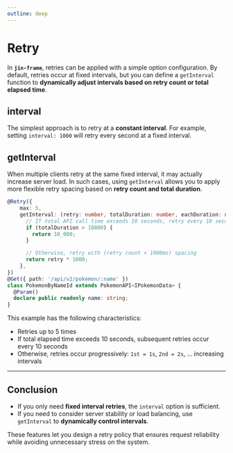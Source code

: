 ```yaml
---
outline: deep
---
```


# Retry

In **`jin-frame`**, retries can be applied with a simple option configuration. By default, retries occur at fixed intervals, but you can define a `getInterval` function to **dynamically adjust intervals based on retry count or total elapsed time**.

## interval

The simplest approach is to retry at a **constant interval**. For example, setting `interval: 1000` will retry every second at a fixed interval.

## getInterval

When multiple clients retry at the same fixed interval, it may actually increase server load. In such cases, using `getInterval` allows you to apply more flexible retry spacing based on **retry count and total duration**.

```ts
@Retry({
    max: 5,
    getInterval: (retry: number, totalDuration: number, eachDuration: number): number => {
      // If total API call time exceeds 10 seconds, retry every 10 seconds
      if (totalDuration > 10000) {
        return 10_000;
      }

      // Otherwise, retry with (retry count × 1000ms) spacing
      return retry * 1000;
    },  
})
@Get({ path: '/api/v2/pokemon/:name' })
class PokemonByNameId extends PokemonAPI<IPokemonData> {
  @Param()
  declare public readonly name: string;
}
```

This example has the following characteristics:

- Retries up to 5 times
- If total elapsed time exceeds 10 seconds, subsequent retries occur every 10 seconds
- Otherwise, retries occur progressively: `1st = 1s`, `2nd = 2s`, … increasing intervals

---

## Conclusion

- If you only need **fixed interval retries**, the `interval` option is sufficient.
- If you need to consider server stability or load balancing, use `getInterval` to **dynamically control intervals**.

These features let you design a retry policy that ensures request reliability while avoiding unnecessary stress on the system.
